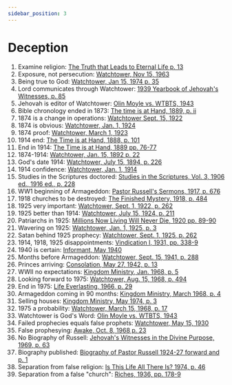 ```yaml
---
sidebar_position: 3
---
```


# Deception

1. Examine religion: [The Truth that Leads to Eternal Life p. 13](/jw/deception/1-The-Truth-that-Leads-to-Eternal-Life-p.-13.jpg)
2. Exposure, not persecution: [Watchtower, Nov 15, 1963](/jw/deception/2-Watchtower-Nov-15-1963.jpg)
3. Being true to God: [Watchtower, Jan 15, 1974 p. 35](/jw/deception/3-Watchtower-Jan.-15-1974-p.-35.jpg)
4. Lord communicates through Watchtower: [1939 Yearbook of Jehovah's Witnesses, p. 85](/jw/deception/4-1939-Yearbook-of-Jehovahs-Witnesses-p.-85-scaled.gif)
5. Jehovah is editor of Watchtower: [Olin Moyle vs. WTBTS, 1943](/jw/deception/5-Olin-Moyle-vs.-WTBTS-1943-scaled.gif)
6. Bible chronology ended in 1873: [The time is at Hand, 1889, p. ii](/jw/deception/6-The-Time-is-at-Hand-1889-p.-ii.jpg)
7. 1874 is a change in operations: [Watchtower Sept. 15, 1922](/jw/deception/7-Watchtower-Sept-15-1922-scaled.gif)
8. 1874 is obvious: [Watchtower, Jan. 1, 1924](/jw/deception/8-Watchtower-Jan.-1924-scaled.gif)
9. 1874 proof: [Watchtower, March 1, 1923](/jw/deception/9-Watchtower-March-1-1923-scaled.gif)
10. 1914 end: [The Time is at Hand, 1888, p. 101](/jw/deception/10-The-Time-is-at-Hand-1888-p.-101-scaled.gif)
11. End in 1914: [The Time is at Hand, 1889 pp. 76-77](/jw/deception/11-The-Time-is-at-Hand-1889-p.-76-77-scaled.gif)
12. 1874-1914: [Watchtower, Jan. 15, 1892 p. 22](/jw/deception/12-Watchtower-Jan.-15-1892-p.-22-scaled.gif)
13. God's date 1914: [Watchtower, July 15, 1894, p. 226](/jw/deception/13-Watchtower-July-15-1894-p.-226-scaled.gif)
14. 1914 confidence: [Watchtower, Jan. 1, 1914](/jw/deception/14-Watchtower-Jan.-1-1914-scaled.gif)
15. Studies in the Scriptures doctored: [Studies in the Scriptures, Vol. 3, 1906 ed., 1916 ed., p. 228](/jw/deception/15-Studies-in-the-Scriptures-Vol.-3-1906-ed.-1916-ed.-p.-228.jpg)
16. WW1 beginning of Armageddon: [Pastor Russell's Sermons, 1917, p. 676](/jw/deception/16-Pastor-Russells-Sermons-1917-p.-676-scaled.gif)
17. 1918 churches to be destroyed: [The Finished Mystery, 1918, p. 484](/jw/deception/17-The-Finished-Mystery-1918-p.-484-scaled.gif)
18. 1925 very important: [Watchtower, Sept. 1, 1922, p. 262](/jw/deception/18-Watchtower-Sept.-1-1922-p.-262.jpg)
19. 1925 better than 1914: [Watchtower, July 15, 1924, p. 211](/jw/deception/19-Watchtower-July-15-1924-p.-211-scaled.gif)
20. Patriarchs in 1925: [Millions Now Living Will Never Die, 1920 pp. 89-90](/jw/deception/20-Millions-Now-Living-Will-Never-Die-1920-p.-89-90.jpg)
21. Wavering on 1925: [Watchtower, Jan. 1, 1925, p. 3](/jw/deception/21-Watchtower-Jan.-1-1925-p.-3-scaled.gif)
22. Satan behind 1925 prophecy: [Watchtower, Sept. 1, 1925, p. 262](/jw/deception/22-Watchtower-Sept.-1-1925-p.-262-scaled.gif)
23. 1914, 1918, 1925 disappointments: [Vindication I, 1931, pp. 338-9](/jw/deception/23-Vindication-I-1931-p.-338-9-scaled.gif)
24. 1940 is certain: [Informant, May 1940](/jw/deception/24-Informant-May-1940-scaled.gif)
25. Months before Armageddon: [Watchtower, Sept. 15, 1941, p. 288](/jw/deception/25-Watchtower-Sept.-15-1941-p.-288-scaled.gif)
26. Princes arriving: [Consolation, May 27, 1942, p. 13](/jw/deception/26-Consolation-May-27-1942-p.-13-scaled.gif)
27. WWII no expectations: [Kingdom Ministry, Jan. 1968, p. 5](/jw/deception/27-Kingdom-Ministry-Jan.-1968-p.-5-scaled.gif)
28. Looking forward to 1975: [Watchtower, Aug. 15, 1968, p. 494](/jw/deception/28-Watchtower-Aug.-15-1968-p.-494-scaled.gif)
29. End in 1975: [Life Everlasting, 1966, p. 29](/jw/deception/29-Life-Everlasting-1966-p.-29-scaled.gif)
30. Armageddon coming in 90 months: [Kingdom Ministry, March 1968, p. 4](/jw/deception/30-Kingdom-Ministry-March-1968-p.-4-scaled.gif)
31. Selling houses: [Kingdom Ministry, May 1974, p. 3](/jw/deception/31-Kingdom-Ministry-May-1974-p.-3-scaled.gif)
32. 1975 a probability: [Watchtower, March 15, 1968, p. 17](/jw/deception/32-Watchtower-March-15-1968-p.-17-scaled.gif)
33. Watchtower is God's Word: [Olin Moyle vs. WTBTS, 1943](/jw/deception/33-Olin-Moyle-vs.-WTBTS-1943-scaled.gif)
34. Failed prophecies equals false prophets: [Watchtower, May 15, 1930](/jw/deception/34-Watchtower-May-15-1930-scaled.gif)
35. False prophesying: [Awake, Oct. 8, 1968 p. 23](/jw/deception/35-Awake-Oct.-8-1968-p.-23-scaled.gif)
36. No Biography of Russell: [Jehovah's Witnesses in the Divine Purpose, 1969, p. 63](/jw/deception/36-Jehovahs-Witnesses-in-the-Divine-Purpose-1969-p.-63.jpg)
37. Biography published: [Biography of Pastor Russell 1924-27 forward and p. 1](/jw/deception/37-Biography-of-Pastor-Russell-1924-27-forward-and-p.-1.jpg)
38. Separation from false religion: [Is This Life All There Is? 1974, p. 46](/jw/deception/38-Is-This-Life-All-There-Is-1974-p.-46.jpg)
39. Separation from a false "church": [Riches, 1936, pp. 178-9](/jw/deception/39-riches-1936-pp.-178-9-scaled.gif)